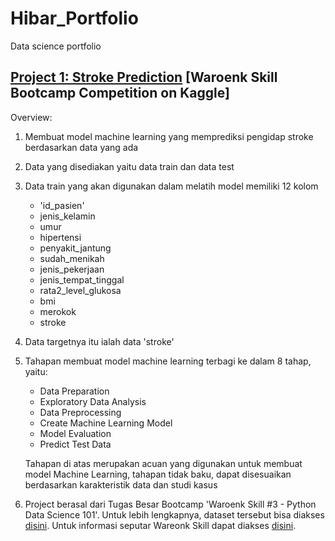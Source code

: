 # Hibar_Portfolio
Data science portfolio

## [Project 1: Stroke Prediction](https://github.com/hibartaufik/Stroke-Prediction) [Waroenk Skill Bootcamp Competition on Kaggle]
Overview:
1. Membuat model machine learning yang memprediksi pengidap stroke berdasarkan data yang ada 
2. Data yang disediakan yaitu data train dan data test
3. Data train yang akan digunakan dalam melatih model memiliki 12 kolom
   - 'id_pasien'
   - jenis_kelamin
   - umur
   - hipertensi
   - penyakit_jantung
   - sudah_menikah
   - jenis_pekerjaan
   - jenis_tempat_tinggal
   - rata2_level_glukosa
   - bmi
   - merokok
   - stroke 
5. Data targetnya itu ialah data 'stroke'
6. Tahapan membuat model machine learning terbagi ke dalam 8 tahap, yaitu:
   - Data Preparation
   - Exploratory Data Analysis
   - Data Preprocessing
   - Create Machine Learning Model
   - Model Evaluation
   - Predict Test Data
   
   Tahapan di atas merupakan acuan yang digunakan untuk membuat model Machine Learning, tahapan tidak baku, dapat disesuaikan berdasarkan karakteristik data dan studi kasus
 4. Project berasal dari Tugas Besar Bootcamp 'Waroenk Skill #3 - Python Data Science 101'. Untuk lebih lengkapnya, dataset tersebut bisa diakses [disini](https://www.kaggle.com/c/waroenk-skill-3-competition). Untuk informasi seputar Wareonk Skill dapat diakses [disini](https://waroenkskill.id/).
